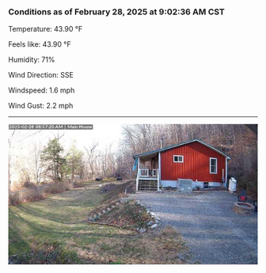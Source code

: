 ### Conditions as of February 28, 2025 at 9:02:36 AM CST 

Temperature: 43.90 &deg;F

Feels like: 43.90 &deg;F

Humidity: 71%

Wind Direction: SSE

Windspeed: 1.6 mph

Wind Gust: 2.2 mph

---

<img src="./images/latest.jpeg"/>


